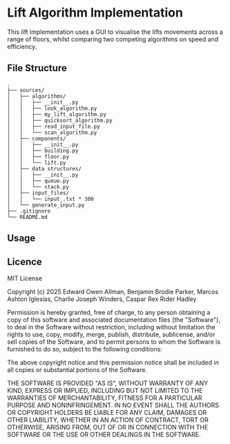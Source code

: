 # Lift Algorithm Implementation
This lift implementation uses a GUI to visualise the lifts movements across a range of floors, whilst comparing two competing algorithms on speed and efficiency.

## File Structure
```
.
├── sources/
│   ├── algorithms/
│   │   ├── __init__.py
│   │   ├── look_algorithm.py
│   │   ├── my_lift_algorithm.py
│   │   ├── quicksort_algorithm.py
│   │   ├── read_input_file.py
│   │   └── scan_algorithm.py
│   ├── components/
│   │   ├── __init__.py
│   │   ├── building.py
│   │   ├── floor.py
│   │   └── lift.py
│   ├── data structures/
│   │   ├── __init__.py
│   │   ├── queue.py
│   │   └── stack.py
│   ├── input_files/
│   │   └── input_.txt * 300
│   └── generate_input.py
├── .gitignore
└── README.md
```

## Usage

## Licence
MIT License

Copyright (c) 2025 Edward Owen Allman, Benjamin Brodie Parker, Marcos Ashton Iglesias, Charlie Joseph Winders, Caspar Rex Rider Hadley

Permission is hereby granted, free of charge, to any person obtaining a copy
of this software and associated documentation files (the "Software"), to deal
in the Software without restriction, including without limitation the rights
to use, copy, modify, merge, publish, distribute, sublicense, and/or sell
copies of the Software, and to permit persons to whom the Software is
furnished to do so, subject to the following conditions:

The above copyright notice and this permission notice shall be included in all
copies or substantial portions of the Software.

THE SOFTWARE IS PROVIDED "AS IS", WITHOUT WARRANTY OF ANY KIND, EXPRESS OR
IMPLIED, INCLUDING BUT NOT LIMITED TO THE WARRANTIES OF MERCHANTABILITY,
FITNESS FOR A PARTICULAR PURPOSE AND NONINFRINGEMENT. IN NO EVENT SHALL THE
AUTHORS OR COPYRIGHT HOLDERS BE LIABLE FOR ANY CLAIM, DAMAGES OR OTHER
LIABILITY, WHETHER IN AN ACTION OF CONTRACT, TORT OR OTHERWISE, ARISING FROM,
OUT OF OR IN CONNECTION WITH THE SOFTWARE OR THE USE OR OTHER DEALINGS IN THE
SOFTWARE.